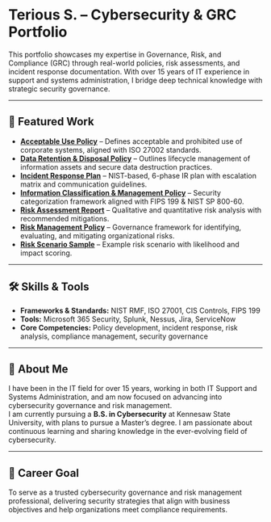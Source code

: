 # Terious S. – Cybersecurity & GRC Portfolio

This portfolio showcases my expertise in Governance, Risk, and Compliance (GRC) through real-world policies, risk assessments, and incident response documentation. With over 15 years of IT experience in support and systems administration, I bridge deep technical knowledge with strategic security governance.

---

## 📄 Featured Work

- **[Acceptable Use Policy]([Acceptable%20Use%20Policy.pdf](https://github.com/tstep689/teriouss-portfolio/blob/main/TStephens_AUP.pdf))** – Defines acceptable and prohibited use of corporate systems, aligned with ISO 27002 standards.
- **[Data Retention & Disposal Policy](Data%20Retention%20and%20Disposal%20Policy.pdf)** – Outlines lifecycle management of information assets and secure data destruction practices.
- **[Incident Response Plan](Incident%20Response%20Plan.pdf)** – NIST-based, 6-phase IR plan with escalation matrix and communication guidelines.
- **[Information Classification & Management Policy](Information%20Classification%20and%20Management%20Policy.pdf)** – Security categorization framework aligned with FIPS 199 & NIST SP 800-60.
- **[Risk Assessment Report](Risk%20Assessment%20Report.pdf)** – Qualitative and quantitative risk analysis with recommended mitigations.
- **[Risk Management Policy](Risk%20Management%20Policy.pdf)** – Governance framework for identifying, evaluating, and mitigating organizational risks.
- **[Risk Scenario Sample](Risk%20Scenario%20Sample.pdf)** – Example risk scenario with likelihood and impact scoring.

---

## 🛠 Skills & Tools
- **Frameworks & Standards:** NIST RMF, ISO 27001, CIS Controls, FIPS 199
- **Tools:** Microsoft 365 Security, Splunk, Nessus, Jira, ServiceNow
- **Core Competencies:** Policy development, incident response, risk analysis, compliance management, security governance

---

## 👤 About Me
I have been in the IT field for over 15 years, working in both IT Support and Systems Administration, and am now focused on advancing into cybersecurity governance and risk management.  
I am currently pursuing a **B.S. in Cybersecurity** at Kennesaw State University, with plans to pursue a Master’s degree. I am passionate about continuous learning and sharing knowledge in the ever-evolving field of cybersecurity.

---

## 🎯 Career Goal
To serve as a trusted cybersecurity governance and risk management professional, delivering security strategies that align with business objectives and help organizations meet compliance requirements.
